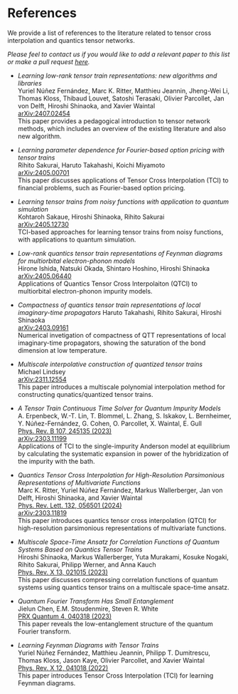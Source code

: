 # References

We provide a list of references to the literature related to tensor cross interpolation and quantics tensor networks.

*Please feel to contact us if you would like to add a relevant paper to this list or make a pull request [here](https://github.com/tensor4all/tensor4all.github.io).*

* *Learning low-rank tensor train representations: new algorithms and libraries*<br>
Yuriel Núñez Fernández, Marc K. Ritter, Matthieu Jeannin, Jheng-Wei Li, Thomas Kloss, Thibaud Louvet, Satoshi Terasaki, Olivier Parcollet, Jan von Delft, Hiroshi Shinaoka, and Xavier Waintal<br>
[arXiv:2407.02454](https://arxiv.org/abs/2407.02454)<br>
This paper provides a pedagogical introduction to tensor network methods, which includes an overview of the existing literature and also new algorithm.

* *Learning parameter dependence for Fourier-based option pricing with tensor trains*<br>
Rihito Sakurai, Haruto Takahashi, Koichi Miyamoto<br>
[arXiv:2405.00701](https://arxiv.org/abs/2405.00701)<br>
This paper discusses applications of Tensor Cross Interpolation (TCI) to financial problems, such as Fourier-based option pricing.

* *Learning tensor trains from noisy functions with application to quantum simulation*<br>
Kohtaroh Sakaue, Hiroshi Shinaoka, Rihito Sakurai<br>
[arXiv:2405.12730](https://arxiv.org/abs/2405.12730)<br>
TCI-based approaches for learning tensor trains from noisy functions, with applications to quantum simulation.

* *Low-rank quantics tensor train representations of Feynman diagrams for multiorbital electron-phonon models*<br>
Hirone Ishida, Natsuki Okada, Shintaro Hoshino, Hiroshi Shinaoka<br>
[arXiv:2405.06440](https://arxiv.org/abs/2405.06440)<br>
Applications of Quantics Tensor Cross Interpolaiton (QTCI) to multiorbital electron-phonon impurity models.

* *Compactness of quantics tensor train representations of local imaginary-time propagators*
Haruto Takahashi, Rihito Sakurai, Hiroshi Shinaoka<br>
[arXiv:2403.09161](https://arxiv.org/abs/2403.09161)<br>
Numerical invetigation of compactness of QTT representations of local imaginary-time propagators, showing the saturation of the bond dimension at low temperature.

* *Multiscale interpolative construction of quantized tensor trains*<br>
Michael Lindsey<br>
[arXiv:2311.12554](https://arxiv.org/abs/2311.12554)<br>
This paper introduces a multiscale polynomial interpolation method for constructing qunatics/quantized tensor trains.

* *A Tensor Train Continuous Time Solver for Quantum Impurity Models*<br>
A. Erpenbeck, W.-T. Lin, T. Blommel, L. Zhang, S. Iskakov, L. Bernheimer, Y. Núñez-Fernández, G. Cohen, O. Parcollet, X. Waintal, E. Gull<br>
[Phys. Rev. B 107, 245135 (2023)](https://doi.org/10.1103/PhysRevB.107.245135)<br>
[arXiv:2303.11199](https://arxiv.org/abs/2303.11199)<br>
Applications of TCI to the single-impurity Anderson model at equilibrium by calculating the systematic expansion in power of the hybridization of the impurity with the bath.

* *Quantics Tensor Cross Interpolation for High-Resolution Parsimonious Representations of Multivariate Functions*<br>
Marc K. Ritter, Yuriel Núñez Fernández, Markus Wallerberger, Jan von Delft, Hiroshi Shinaoka, and Xavier Waintal<br>
[Phys. Rev. Lett. 132, 056501 (2024)](https://journals.aps.org/prl/abstract/10.1103/PhysRevLett.132.056501)<br>
[arXiv:2303.11819](https://arxiv.org/abs/2303.11819)<br>
This paper introduces quantics tensor cross interpolation (QTCI) for high-resolution parsimonious representations of multivariate functions.


* *Multiscale Space-Time Ansatz for Correlation Functions of Quantum Systems Based on Quantics Tensor Trains*<br>
Hiroshi Shinaoka, Markus Wallerberger, Yuta Murakami, Kosuke Nogaki, Rihito Sakurai, Philipp Werner, and Anna Kauch<br>
[Phys. Rev. X 13, 021015 (2023)](https://journals.aps.org/prx/abstract/10.1103/PhysRevX.13.021015)<br>
This paper discusses compressing correlation functions of quantum systems using quantics tensor trains on a multiscale space-time ansatz.

* *Quantum Fourier Transform Has Small Entanglement*<br>
Jielun Chen, E.M. Stoudenmire, Steven R. White<br>
[PRX Quantum 4, 040318 (2023)](https://doi.org/10.1103/PRXQuantum.4.040318)<br>
This paper reveals the low-entanglement structure of the quantum Fourier transform.

* *Learning Feynman Diagrams with Tensor Trains*<br>
Yuriel Núñez Fernández, Matthieu Jeannin, Philipp T. Dumitrescu, Thomas Kloss, Jason Kaye, Olivier Parcollet, and Xavier Waintal<br>
[Phys. Rev. X 12, 041018 (2022)](https://doi.org/10.1103/PhysRevX.12.041018)<br>
This paper introduces Tensor Cross Interpolation (TCI) for learning Feynman diagrams.


